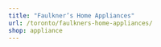 ```yaml
---
title: "Faulkner’s Home Appliances"
url: /toronto/faulkners-home-appliances/
shop: appliance
---
```

